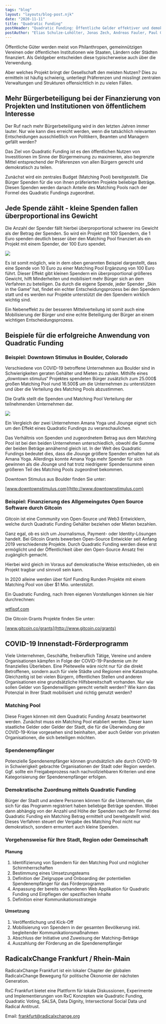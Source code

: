 ```yaml
---
tags: "blog"
layout: "layouts/blog-post.njk"
date: "2020-11-11"
title: "Quadratic Funding"
postHeader: "Quadratic Funding: Öffentliche Gelder effektiver und demokratisch gesteuert bereitstellen"
postAuthor: "Elias Schulze-Lohölter, Jonas Zech, Andreas Fauler, Paul Goller"
---
```


Öffentliche Güter werden meist von Philanthropen, gemeinnützigen Vereinen oder öffentlichen Institutionen wie Staaten, Ländern oder Städten finanziert. Als Geldgeber entscheiden diese typischerweise auch über die Verwendung.

Aber welches Projekt bringt der Gesellschaft den meisten Nutzen? Dies zu ermitteln ist häufig schwierig, unterliegt Präferenzen und misslingt zentralen Verwaltungen und Strukturen offensichtlich in zu vielen Fällen.

## Mehr Bürgerbeteiligung bei der Finanzierung von Projekten und Institutionen von öffentlichem Interesse

Der Ruf nach mehr Bürgerbeteiligung wird in den letzten Jahren immer lauter. Nur wie kann dies erreicht werden, wenn die tatsächlich relevanten Entscheidungen ausschließlich von Politikern, Beamten und Managern gefällt werden?

Das Ziel von Quadratic Funding ist es den öffentlichen Nutzen von Investitionen im Sinne der Bürgermeinung zu maximieren, also begrenzte Mittel entsprechend der Präferenzen von allen Bürgern gerecht und demokratisch zu teilen.

Zunächst wird ein zentrales Budget (Matching Pool) bereitgestellt. Die Bürger Spenden für die von ihnen präferierten Projekte beliebige Beträge. Diesen Spenden werden danach Anteile des Matching Pools nach der Formel des Quadratic Fundings zugeordnet.

## Jede Spende zählt - kleine Spenden fallen überproportional ins Gewicht

Die Anzahl der Spender fällt hierbei überproportional schwerer ins Gewicht als der Betrag der Spenden. So wird ein Projekt mit 100 Spendern, die 1 Euro spenden deutlich besser über den Matching Pool finanziert als ein Projekt mit einem Spender, der 100 Euro spendet.

![](/images/blog/qf-anzahl-der-spender.png)

Es ist somit möglich, wie in dem oben genannten Beispiel dargestellt, dass eine Spende von 10 Euro zu einer Matching Pool Ergänzung von 100 Euro führt. Dieser Effekt gibt kleinen Spendern ein überproportional größeres Gewicht, hilft Minderheiten und mobilisiert mehr Bürger sich an dem Verfahren zu beteiligen. Da durch die eigene Spende, jeder Spender „Skin in the Game“ hat, findet ein echter Entscheidungsprozess bei den Spendern statt und es werden nur Projekte unterstützt die den Spendern wirklich wichtig sind.

Ein Nebeneffekt zu der besseren Mittelverteilung ist somit auch eine Mobilisierung der Bürger und eine echte Beteiligung der Bürger an einem wichtigen Entscheidungsprozess.

## Beispiele für die erfolgreiche Anwendung von Quadratic Funding

### Beispiel: Downtown Stimulus in Boulder, Colorado

Verschiedene von COVID-19 betroffene Unternehmen aus Boulder sind in Schwierigkeiten geraten Gehälter und Mieten zu zahlen. Mithilfe eines „downtown stimulus“ Projektes spendeten Bürger zusätzlich zum 25.000$ großen Matching Pool rund 16.500$ um die Unternehmen zu unterstützen und über die Verteilung des Matching Pools abzustimmen.

Die Grafik stellt die Spenden und Matching Pool Verteilung der teilnehmenden Unternehmen dar.

![](/images/blog/downtown-stimulus-qf.png)

Ein Vergleich der zwei Unternehmen Amana Yoga und Jlounge eignet sich um den Effekt eines Quadratic Fundings zu veranschaulichen.

Das Verhältnis von Spenden und zugeordnetem Betrag aus dem Matching Pool ist bei den beiden Unternehmen unterschiedlich, obwohl die Summe der beiden Beträge annähernd gleich ist. In der Welt des Quadratic Fundings bedeutet dies, dass die Jlounge größere Spenden erhalten hat als Amana Yoga. Allerdings konnte Amana Yoga mehr Spender für sich gewinnen als die Jlounge und hat trotz niedrigerer Spendensumme einen größeren Teil des Matching Pools zugeordnet bekommen.

Downtown Stimulus aus Boulder finden Sie unter:

[www.downtownstimulus.com](http://www.downtownstimulus.com)

### Beispiel: Finanzierung des Allgemeingutes Open Source Software durch Gitcoin

Gitcoin ist eine Community von Open-Source und Web3 Entwicklern, welche durch Quadratic Funding Gehälter beziehen oder Mieten bezahlen.

Ganz egal, ob es sich um Journalismus, Payment- oder Identity-Lösungen handelt. Bei Gitcoin Grants bewerben Open-Source Entwickler seit Anfang 2019 verschiedenste Projekte. Durch Quadratic Funding werden diese erst ermöglicht und der Öffentlichkeit über den Open-Source Ansatz frei zugänglich gemacht.

Hierbei wird gleich im Voraus auf demokratische Weise entschieden, ob ein Projekt tragbar und sinnvoll sein kann.

In 2020 alleine werden über fünf Funding Runden Projekte mit einem Matching Pool von über \$1 Mio. unterstützt.

Ein Quadratic Funding, nach Ihren eigenen Vorstellungen können sie hier durchrechnen:

[wtfisqf.com](http://wtfisqf.com)

Die Gitcoin Grants Projekte finden Sie unter:

[www.gitcoin.co/grants](http://www.gitcoin.co/grants)

## COVID-19 Innenstadt-Förderprogramm

Viele Unternehmen, Geschäfte, freiberuflich Tätige, Vereine und andere Organisationen kämpfen in Folge der COVID-19-Pandemie um ihr finanzielles Überleben. Eine Pleitewelle wäre nicht nur für die direkt Betroffenen, sondern auch für viele Städte und Regionen eine Katastrophe. Gleichzeitig ist bei vielen Bürgern, öffentlichen Stellen und anderen Organisationen eine grundsätzliche Hilfsbereitschaft vorhanden. Nur wie sollen Gelder von Spendenwilligen gerecht verteilt werden? Wie kann das Potenzial in Ihrer Stadt mobilisiert und richtig genutzt werden?

### Matching Pool

Diese Fragen können mit dem Quadratic Funding Ansatz beantwortet werden. Zunächst muss ein Matching Pool etabliert werden. Dieser kann staatliche Gelder oder Gelder der Stadt, die für die Überwindung der COVID-19-Krise vorgesehen sind beinhalten, aber auch Gelder von privaten Organisationen, die sich beteiligen möchten.

### Spendenempfänger

Potenzielle Spendenempfänger können grundsätzlich alle durch COVID-19 in Schwierigkeit gebrachte Organisationen der Stadt oder Region werden. Ggf. sollte ein Freigabeprozess nach nachvollziehbaren Kriterien und eine Kategorisierung der Spendenempfänger erfolgen.

### Demokratische Zuordnung mittels Quadratic Funding

Bürger der Stadt und andere Personen können für die Unternehmen, die sich für das Programm registriert haben beliebige Beträge spenden. Wobei dann abhängig von der Anzahl und Höhe der Spenden nach der Formel des Quadratic Funding ein Matching Betrag ermittelt und bereitgestellt wird. Dieses Verfahren steuert der Vergabe des Matching Pool nicht nur demokratisch, sondern ermuntert auch kleine Spenden.

### Vorgehensweise für Ihre Stadt, Region oder Gemeinschaft

#### Planung

1. Identifizierung von Spendern für den Matching Pool und möglicher Schirmherrschaften
2. Bestimmung eines Umsetzungsteams
3. Definition der Zielgruppe und Onboarding der potentiellen Spendenempfänger für das Förderprogramm
4. Anpassung der bereits vorhandenen Web Applikation für Quadratic Funding und Einpflegen der spezifischen Inhalte
5. Definition einer Kommunikationsstrategie

#### Umsetzung

1. Veröffentlichung und Kick-Off
2. Mobilisierung von Spendern in der gesamten Bevölkerung inkl. begleitender Kommunikationsmaßnahmen
3. Abschluss der Initiative und Zuweisung der Matching-Beträge
4. Auszahlung der Förderung an die Spendenempfänger

## RadicalxChange Frankfurt / Rhein-Main

RadicalxChange Frankfurt ist ein lokaler Chapter der globalen RadicalxChange Bewegung für politische Ökonomie der nächsten Generation.

RxC Frankfurt bietet eine Plattform für lokale Diskussionen, Experimente und Implementierungen von RxC Konzepten wie Quadratic Funding, Quadratic Voting, SALSA, Data Dignity, Intersectional Social Data und Radical Antitrust.

Email: frankfurt@radicalxchange.org
